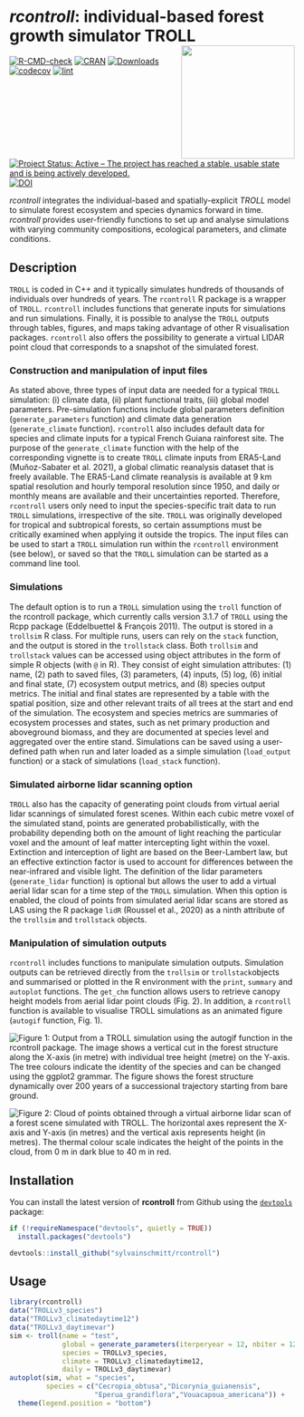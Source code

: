 # *rcontroll*: individual-based forest growth simulator TROLL <img src='man/figures/logo.png' align="right" height="200" />

<!-- sticker("~/Téléchargements/TROLL.png", package="rcontroll", p_size=20, s_x=1, s_y = 0.85, s_width=.6, p_y = 1.6, filename="inst/figures/logo.png", h_color = "darkblue", h_fill = "white", p_color = "black") -->

[![R-CMD-check](https://github.com/sylvainschmitt/rcontroll/workflows/R-CMD-check/badge.svg)](https://github.com/sylvainschmitt/rcontroll/actions)
[![CRAN](https://www.r-pkg.org/badges/version/rcontroll)](https://CRAN.R-project.org/package=rcontroll)
[![Downloads](http://cranlogs.r-pkg.org/badges/rcontroll?color=brightgreen)](http://www.r-pkg.org/pkg/rcontroll)
[![codecov](https://codecov.io/gh/sylvainschmitt/rcontroll/branch/main/graph/badge.svg?token=CGZU65KGN7)](https://codecov.io/gh/sylvainschmitt/rcontroll)
[![lint](https://github.com/sylvainschmitt/rcontroll/workflows/lint/badge.svg)](https://github.com/sylvainschmitt/rcontroll/actions?query=workflow%3Alint)
[![Project Status: Active – The project has reached a stable, usable state and is being actively developed.](https://www.repostatus.org/badges/latest/active.svg)](https://www.repostatus.org/#active)
[![DOI](https://zenodo.org/badge/DOI/10.5281/zenodo.14012116.svg)](https://doi.org/10.5281/zenodo.14012116)

*rcontroll* integrates the individual-based  and spatially-explicit *TROLL* model to simulate forest ecosystem and species dynamics forward in time.
*rcontroll* provides user-friendly functions to set up and analyse simulations with varying community compositions, ecological parameters, and climate conditions.

## Description

`TROLL` is coded in C++ and it typically simulates hundreds of thousands of individuals over hundreds of years. 
The `rcontroll` R package is a wrapper of `TROLL`. 
`rcontroll` includes functions that generate inputs for simulations and run simulations. 
Finally, it is possible to analyse the `TROLL` outputs through tables, figures, 
and maps taking advantage of other R visualisation packages. 
`rcontroll` also offers the possibility to generate a virtual LIDAR point cloud 
that corresponds to a snapshot of the simulated forest.

### Construction and manipulation of input files

As stated above, three types of input data are needed for a typical `TROLL` simulation: 
(i) climate data, (ii) plant functional traits, (iii) global model parameters.
Pre-simulation functions include global parameters definition (`generate_parameters` function) and climate data generation (`generate_climate` function). 
`rcontroll` also includes default data for species and climate inputs for a typical French Guiana rainforest site. 
The purpose of the `generate_climate` function with the help of the corresponding vignette is to create `TROLL` climate inputs from ERA5-Land (Muñoz-Sabater et al. 2021), 
a global climatic reanalysis dataset that is freely available. 
The ERA5-Land climate reanalysis is available at 9 km spatial resolution and hourly temporal resolution since 1950, 
and daily or monthly means are available and their uncertainties reported. 
Therefore, `rcontroll` users only need to input the species-specific trait data to run `TROLL` simulations, irrespective of the site. 
`TROLL` was originally developed for tropical and subtropical forests, so certain assumptions must be critically examined when applying it outside the tropics. 
The input files can be used to start a `TROLL` simulation run within the `rcontroll` environment (see below), 
or saved so that the `TROLL` simulation can be started as a command line tool.

### Simulations

The default option is to run a `TROLL` simulation using the `troll` function of the rcontroll package, 
which currently calls version 3.1.7 of `TROLL` using the Rcpp package (Eddelbuettel & François 2011). 
The output is stored in a `trollsim` R class. 
For multiple runs, users can rely on the `stack` function, and the output is stored in the `trollstack` class.
Both `trollsim` and `trollstack` values can be accessed using object attributes in the form of simple R objects (with `@` in R).
They consist of eight simulation attributes: (1) name, (2) path to saved files, (3) parameters, (4) inputs, (5) log, 
(6) initial and final state, (7) ecosystem output metrics, and (8) species output metrics. 
The initial and final states are represented by a table with the spatial position,
size and other relevant traits of all trees at the start and end of the simulation.
The ecosystem and species metrics are summaries of ecosystem processes and states, 
such as net primary production and aboveground biomass, and they are documented at species level and aggregated over the entire stand. Simulations can be saved using a user-defined path when run and later loaded as a simple simulation (`load_output` function) 
or a stack of simulations (`load_stack` function).

### Simulated airborne lidar scanning option

`TROLL` also has the capacity of generating point clouds from virtual aerial lidar scannings of simulated forest scenes.
Within each cubic metre voxel of the simulated stand, points are generated probabilistically, 
with the probability depending both on the amount of light reaching the particular voxel 
and the amount of leaf matter intercepting light within the voxel. 
Extinction and interception of light are based on the Beer-Lambert law, 
but an effective extinction factor is used to account for differences between the near-infrared and visible light. 
The definition of the lidar parameters (`generate_lidar` function) is optional but allows the user to add a virtual aerial lidar scan for a time step of the `TROLL` simulation. 
When this option is enabled, the cloud of points from simulated aerial lidar scans are stored as LAS using the R package `lidR` (Roussel et al., 2020) as a ninth attribute of the `trollsim` and `trollstack` objects. 

### Manipulation of simulation outputs

`rcontroll` includes functions to manipulate simulation outputs. 
Simulation outputs can be retrieved directly from the `trollsim` or `trollstack`objects 
and summarised or plotted in the R environment with the `print`, `summary` and `autoplot` functions. 
The `get_chm` function allows users to retrieve canopy height models from aerial lidar point clouds (Fig. 2). 
In addition, a `rcontroll` function is available to visualise TROLL simulations as an animated figure (`autogif` function, Fig. 1).

![*Figure 1: Output from a TROLL simulation using the autogif function in the rcontroll package. The image shows a vertical cut in the forest structure along the X-axis (in metre) with individual tree height (metre) on the Y-axis. The tree colours indicate the identity of the species and can be changed using the ggplot2 grammar. The figure shows the forest structure dynamically over 200 years of a successional trajectory starting from bare ground.*](https://raw.githubusercontent.com/sylvainschmitt/rcontroll/main/inst/figures/troll.gif)

![*Figure 2: Cloud of points obtained through a virtual airborne lidar scan of a forest scene simulated with TROLL. The horizontal axes represent the X-axis and Y-axis (in metres) and the vertical axis represents height (in metres). The thermal colour scale indicates the height of the points in the cloud, from 0 m in dark blue to 40 m in red.*](https://raw.githubusercontent.com/sylvainschmitt/rcontroll/main/inst/figures/lidar.png)

## Installation

You can install the latest version of **rcontroll** from Github using the [`devtools`](https://github.com/r-lib/devtools) package:

``` r
if (!requireNamespace("devtools", quietly = TRUE))
  install.packages("devtools")

devtools::install_github("sylvainschmitt/rcontroll")
```

## Usage

```r
library(rcontroll)
data("TROLLv3_species")
data("TROLLv3_climatedaytime12")
data("TROLLv3_daytimevar")
sim <- troll(name = "test",
             global = generate_parameters(iterperyear = 12, nbiter = 12*1),
             species = TROLLv3_species,
             climate = TROLLv3_climatedaytime12,
             daily = TROLLv3_daytimevar)
autoplot(sim, what = "species", 
         species = c("Cecropia_obtusa","Dicorynia_guianensis",
                     "Eperua_grandiflora","Vouacapoua_americana")) +
  theme(legend.position = "bottom")
```
